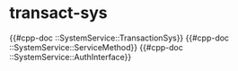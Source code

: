 # transact-sys

{{#cpp-doc ::SystemService::TransactionSys}}
{{#cpp-doc ::SystemService::ServiceMethod}}
{{#cpp-doc ::SystemService::AuthInterface}}
